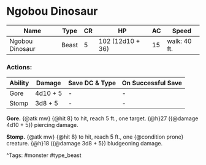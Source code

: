# Ngobou Dinosaur

| Name | Type | CR | HP | AC | Speed |
|------|------|----|----|----|-------|
| Ngobou Dinosaur | Beast | 5 | 102 (12d10 + 36) | 15 | walk: 40 ft. |

### Actions:

| Ability | Damage | Save DC & Type | On Successful Save |
|---------|--------|----------------|--------------------|
| Gore | 4d10 + 5 | - | - |
| Stomp | 3d8 + 5 | - | - |


**Gore.** {@atk mw} {@hit 8} to hit, reach 5 ft., one target. {@h}27 ({@damage 4d10 + 5}) piercing damage.

**Stomp.** {@atk mw} {@hit 8} to hit, reach 5 ft., one {@condition prone} creature. {@h}18 ({@damage 3d8 + 5}) bludgeoning damage.

^Tags: #monster #type_beast
